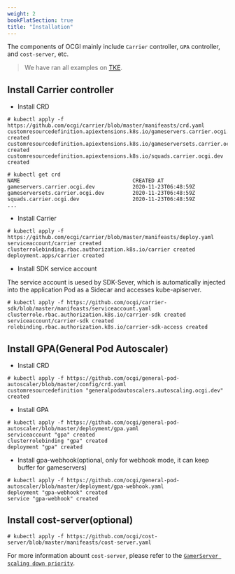 ```yaml
---
weight: 2
bookFlatSection: true
title: "Installation"
---
```


The components of OCGI mainly include `Carrier` controller, `GPA` controller, and `cost-server`, etc.

> We have ran all examples on [TKE](https://cloud.tencent.com/product/tke).
 
## Install Carrier controller

  * Install CRD

```shell script
# kubectl apply -f https://github.com/ocgi/carrier/blob/master/manifeasts/crd.yaml
customresourcedefinition.apiextensions.k8s.io/gameservers.carrier.ocgi.dev created
customresourcedefinition.apiextensions.k8s.io/gameserversets.carrier.ocgi.dev created
customresourcedefinition.apiextensions.k8s.io/squads.carrier.ocgi.dev created

# kubectl get crd
NAME                                    CREATED AT
gameservers.carrier.ocgi.dev            2020-11-23T06:48:59Z
gameserversets.carrier.ocgi.dev         2020-11-23T06:48:59Z
squads.carrier.ocgi.dev                 2020-11-23T06:48:59Z
...
```

  * Install Carrier

```shell script
# kubectl apply -f https://github.com/ocgi/carrier/blob/master/manifeasts/deploy.yaml
serviceaccount/carrier created
clusterrolebinding.rbac.authorization.k8s.io/carrier created
deployment.apps/carrier created
```

  * Install SDK service account

  The service account is uesed by SDK-Sever, which is automatically injected into the application Pod as a Sidecar and accesses kube-apiserver.

```shell script
# kubectl apply -f https://github.com/ocgi/carrier-sdk/blob/master/manifeasts/serviceaccount.yaml
clusterrole.rbac.authorization.k8s.io/carrier-sdk created
serviceaccount/carrier-sdk created
rolebinding.rbac.authorization.k8s.io/carrier-sdk-access created
```

## Install GPA(General Pod Autoscaler)

  * Install CRD
  
```shell script
# kubectl apply -f https://github.com/ocgi/general-pod-autoscaler/blob/master/config/crd.yaml
customresourcedefinition "generalpodautoscalers.autoscaling.ocgi.dev" created
```

  * Install GPA 

```shell script
# kubectl apply -f https://github.com/ocgi/general-pod-autoscaler/blob/master/deployment/gpa.yaml
serviceaccount "gpa" created
clusterrolebinding "gpa" created
deployment "gpa" created
```

  * Install gpa-webhook(optional, only for webhook mode, it can keep buffer for gameservers)

```shell script
# kubectl apply -f https://github.com/ocgi/general-pod-autoscaler/blob/master/deployment/gpa-webhook.yaml
deployment "gpa-webhook" created
service "gpa-webhook" created
```

## Install cost-server(optional)

```shell script
# kubectl apply -f https://github.com/ocgi/cost-server/blob/master/manifeasts/cost-server.yaml
```

For more information abount `cost-server`,  please refer to the [`GamerServer scaling down priority`](/en/docs/guides/squad-scaledown-priority).
